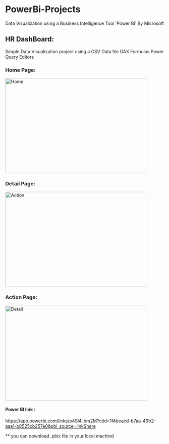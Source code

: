 # PowerBi-Projects
Data Visualization using a Business Intelligence Tool 'Power Bi' By Microsoft
## HR DashBoard:
Simple Data Visualization project using a CSV Data file 
DAX Formulas
Power Query Editors
### Home Page:
<img width="450" height="300" alt="Home" src="https://github.com/ASPRAJNA/PowerBi-Projects/assets/60390104/d67d9090-9794-49a2-b55a-4e7f18bf3b8d">

### Detail Page:
<img width="450" height="300" alt="Action" src="https://github.com/ASPRAJNA/PowerBi-Projects/assets/60390104/0923d322-8c9c-4756-850f-420521a91b99">

### Action Page:
<img width="450" height="300" alt="Detail" src="https://github.com/ASPRAJNA/PowerBi-Projects/assets/60390104/1d6472af-a5a7-42ee-83b2-1d9c2e7eff94">

#### Power BI link :
https://app.powerbi.com/links/o4Sl4-bm2M?ctid=1f4beacd-b7aa-49b2-aaa1-b8525cb257e0&pbi_source=linkShare

** you can download .pbix file in your local machind
